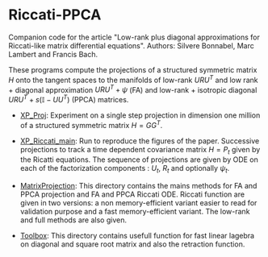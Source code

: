 # Riccati-PPCA
Companion code for the article "Low-rank plus diagonal approximations for Riccati-like matrix differential equations". Authors: Silvere Bonnabel, Marc Lambert and Francis Bach.

These programs compute the projections of a structured symmetric matrix $H$ onto the tangent spaces to the manifolds of low-rank $URU^T$ and low rank + diagonal approximation $URU^T+\psi$ (FA) and low-rank + isotropic diagonal $URU^T+s(\mathbb{I}-UU^T)$ (PPCA) matrices.  

- [XP_Proj][1]: Experiment on a single step projection in dimension one million of a structured symmetric matrix $H=GG^T$.

- [XP_Riccati_main][2]: Run to reproduce the figures of the paper. Successive projections to track a time dependent covariance matrix $H=P_t$ given by the Ricatti equations. The sequence of projections are given by ODE on each of the factorization components : $U_t$, $R_t$ and optionally $\psi_t$.

- [MatrixProjection][3]: This directory contains the mains methods for FA and PPCA projection and FA and PPCA Riccati ODE. Riccati function are given in  two versions: a non memory-efficient variant easier to read for validation purpose and a fast memory-efficient variant. The low-rank and full methods are also given.

- [Toolbox][4]: This directory contains usefull function for fast linear lagebra on diagonal and square root matrix and also the retraction function.

[1]: ./XP_Proj.m
[2]: ./XP_Riccati_main.m
[3]: ./MatrixProjection 
[4]: ./Toolbox
